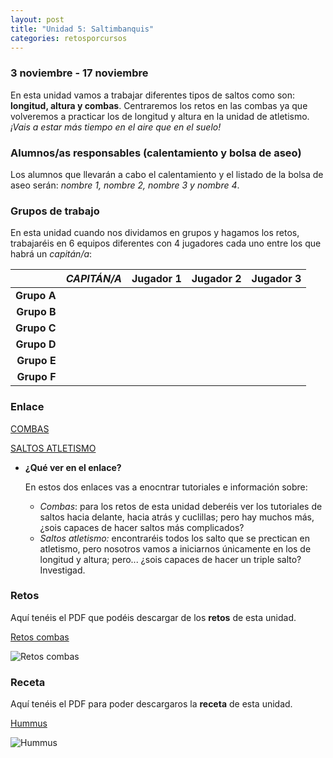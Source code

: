 ```yaml
---
layout: post
title: "Unidad 5: Saltimbanquis"
categories: retosporcursos
---
```


### **3 noviembre - 17 noviembre**

En esta unidad vamos a trabajar diferentes tipos de saltos como son: **longitud, altura y combas**. Centraremos los retos en las combas ya que volveremos a practicar los de longitud y altura en la unidad de atletismo. *¡Vais a estar más tiempo en el aire que en el suelo!*

### **Alumnos/as responsables (calentamiento y bolsa de aseo)**

Los alumnos que llevarán a cabo el calentamiento y el listado de la bolsa de aseo serán: *nombre 1, nombre 2, nombre 3 y nombre 4*.

### **Grupos de trabajo**

En esta unidad cuando nos dividamos en grupos y hagamos los retos, trabajaréis en 6 equipos diferentes con 4 jugadores cada uno entre los que habrá un *capitán/a*:

|      |*CAPITÁN/A*|Jugador 1|Jugador 2|Jugador 3|
|-----:|-----:|-----:|-----:|-----:|
|**Grupo A**|      |      |      |      |
|**Grupo B**|      |      |      |      |
|**Grupo C**|      |      |      |      |
|**Grupo D**|      |      |      |      |
|**Grupo E**|      |      |      |      |
|**Grupo F**|      |      |      |      |

### **Enlace** 

[COMBAS](https://danieledufis.github.io/comba/combas)

[SALTOS ATLETISMO](https://danieledufis.github.io/atletismo/atletismo-saltos)

* **¿Qué ver en el enlace?**

  En estos dos enlaces vas a enocntrar tutoriales e información sobre:
  * *Combas*: para los retos de esta unidad deberéis ver los tutoriales de saltos hacia delante, hacia atrás y cuclillas; pero hay muchos más, ¿sois capaces de hacer        saltos más complicados?
  * *Saltos atletismo:* encontraréis todos los salto que se prectican en atletismo, pero nosotros vamos a iniciarnos únicamente en los de longitud y altura; pero...        ¿sois capaces de hacer un triple salto? Investigad.

### **Retos** 

Aquí tenéis el PDF que podéis descargar de los **retos** de esta unidad.

[ Retos combas](https://danieledufis.github.io/pdfs/Combas-retos-4.pdf)

![Retos combas](https://danieledufis.github.io/images_text/Combas-retos-4_page-0001%20(1).jpg)

### **Receta** 

Aquí tenéis el PDF para poder descargaros la **receta** de esta unidad.

[Hummus](https://danieledufis.github.io/pdfs/Receta-Hummus.pdf)

![Hummus](https://danieledufis.github.io/images_text/Receta-Hummus_page-0001.jpg)

[Combas]:../../pdfs/Combas-retos-4.pdf
[Hummus]:../../pdfs/Receta-Hummus.pdf
